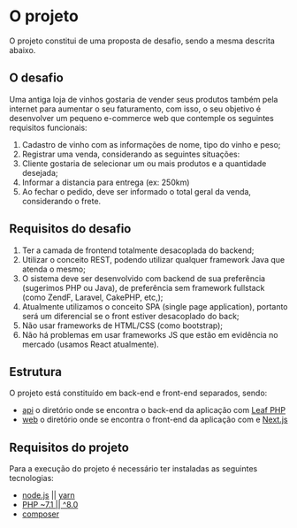 # O projeto

O projeto constitui de uma proposta de desafio, sendo a mesma descrita abaixo.

## O desafio

Uma antiga loja de vinhos gostaria de vender seus produtos também pela internet para aumentar o seu faturamento, com isso, o seu objetivo é desenvolver um pequeno e-commerce web que contemple os seguintes requisitos funcionais:

1. Cadastro de vinho com as informações de nome, tipo do vinho e peso;
2. Registrar uma venda, considerando as seguintes situações:
3. Cliente gostaria de selecionar um ou mais produtos e a quantidade desejada;
4. Informar a distancia para entrega (ex: 250km)
5. Ao fechar o pedido, deve ser informado o total geral da venda, considerando o frete.

## Requisitos do desafio

1. Ter a camada de frontend totalmente desacoplada do backend;
2. Utilizar o conceito REST, podendo utilizar qualquer framework Java que atenda o mesmo;
3. O sistema deve ser desenvolvido com backend de sua preferência (sugerimos PHP ou Java), de preferência sem framework fullstack (como ZendF, Laravel, CakePHP, etc,);
4. Atualmente utilizamos o conceito SPA (single page application), portanto será um diferencial se o front estiver desacoplado do back;
5. Não usar frameworks de HTML/CSS (como bootstrap);
6. Não há problemas em usar frameworks JS que estão em evidência no mercado (usamos React atualmente).

## Estrutura

O projeto está constituído em back-end e front-end separados, sendo:

- [api](./api) o diretório onde se encontra o back-end da aplicação com [Leaf PHP](https://api.leafphp.dev/docs/)
- [web](./web/) o diretório onde se encontra o front-end da aplicação com e [Next.js](https://nextjs.org/docs/getting-started)

## Requisitos do projeto

Para a execução do projeto é necessário ter instaladas as seguintes tecnologias:

- [node.js](https://nodejs.org/en/) || [yarn](https://yarnpkg.com/getting-started/install)
- [PHP ~7.1 || ^8.0](https://www.php.net/manual/en/install.php)
- [composer](https://getcomposer.org/download/)
